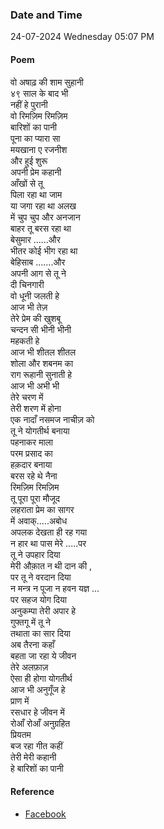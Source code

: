 ### Date and Time

24-07-2024 Wednesday 05:07 PM

#### Poem

वो अषाढ़ की शाम सुहानी <br />
४९ साल के बाद भी <br />
नहीं हे पुरानी <br />
वो रिमज़िम रिमज़िम  <br />
बारिशों का पानी <br />
पूना का प्यारा सा  <br />
मयखाना ए रजनीश <br />
और हुई शुरू  <br />
अपनी प्रेम कहानी <br />
आँखों से तू  <br />
पिला रहा था जाम <br />
या जगा रहा था अलख <br />
में चुप चुप और अनजान <br />
बाहर तू बरस रहा था  <br />
बेसुमार ......और <br />
भीतर कोई भीग रहा था  <br />
बेहिसाब .......और <br />
अपनी आग से तू ने <br />
दी चिनगारी <br />
वो धूनी जलती हे  <br />
आज भी तेज़ <br />
तेरे प्रेम की खुशबू <br />
चन्दन सी भीनी भीनी <br />
महकती हे  <br />
आज भी शीतल शीतल <br />
शोला और शबनम का  <br />
राग रूहानी सुनाती हे  <br />
आज भी अभी भी <br />
तेरे चरण में  <br />
तेरी शरण में होना <br />
एक नादाँ नसमज नाचीज़ को <br />
तू ने योगतीर्थ बनाया <br />
पहनाकर माला  <br />
परम प्रसाद का  <br />
हक़दार बनाया <br />
बरस रहे थे नैना <br />
रिमज़िम रिमज़िम <br />
तू पूरा पूरा मौजूद <br />
लहराता प्रेम का सागर <br />
में अवाक्.....अबोध <br />
अपलक देखता ही रह गया <br />
न हार था पास मेरे .....पर <br />
तू ने उपहार दिया  <br />
मेरी औक़ात न थी दान की ,  <br />
पर तू ने वरदान दिया <br />
न मन्त्र न पूजा न हवन यज्ञ ... <br />
पर सहज योग दिया <br />
अनुकम्पा तेरी अपार हे  <br />
गुफ्तगू में तू ने  <br />
तथाता का सार दिया  <br />
अब तैरना कहाँ <br />
बहता जा रहा ये जीवन  <br />
तेरे अलफ़ाज़  <br />
ऐसा ही होगा योगतीर्थ  <br />
आज भी अनुगूँज हे  <br />
प्राण में  <br />
रसधार हे जीवन में <br />
रोआँ रोआँ अनुग्रहित <br />
प्रियतम <br />
बज रहा गीत कहीं <br />
तेरी मेरी कहानी  <br />
हे बारिशों का पानी

#### Reference

* [Facebook](https://www.facebook.com/share/p/BHwzPRDKtnhjTrYA/?mibextid=xfxF2i)

